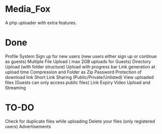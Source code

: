 # Media_Fox
A php uploader with extra features.

# Done
Profile System
Sign up for new users (new users either sign up or continue as guests)
Multiple File Upload ( max 2GB uploads for Guests)
Directory Upload (with folder structure)
Upload with progress bar
Link generation at upload time
Compression and Folder as Zip
Password Protection of download link
Short Link
Sharing (Public/Private/Unlisted)
View uploaded files (Guests can only access public files)
Link Expiry
Video Upload and Streaming

# TO-DO
Check for duplicate files while uploading
Delete your files (only registered users)
Advertisements
